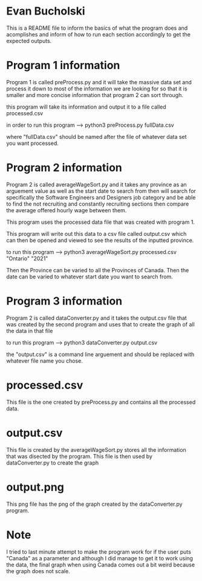 # Evan Bucholski 

This is a README file to inform the basics of what the program does and acomplishes and inform of how to run each section accordingly to get the expected outputs.


# Program 1 information


Program 1 is called preProcess.py and it will take the massive data set and process it down to most of the information we are looking for so that it is smaller and more concise information that program 2 can sort through. 

this program will take its information and output it to a file called processed.csv 

in order to run this program --> python3 preProcess.py fullData.csv

where "fullData.csv" should be named after the file of whatever data set you want processed.



# Program 2 information

Program 2 is called averageWageSort.py and it takes any province as an arguement value as well as the start date to search from then will search for specifically the Software Engineers and Designers job category and be able to find the not recruiting and constantly recruiting sections then compare the average offered hourly wage between them.

This program uses the processed data file that was created with program 1.

This program will write out this data to a csv file called output.csv which can then be opened and viewed to see the results of the inputted province.


to run this program --> python3 averageWageSort.py processed.csv "Ontario" "2021"

Then the Province can be varied to all the Provinces of Canada.
Then the date can be varied to whatever start date you want to search from.



# Program 3 information

Program 2 is called dataConverter.py and it takes the output.csv file that was created by the second program and uses that to create the graph of all the data in that file


to run this program --> python3 dataConverter.py output.csv

the "output.csv" is a command line arguement and should be replaced with whatever file name you chose.


# processed.csv

This file is the one created by preProcess.py and contains all the processed data.

# output.csv

This file is created by the averageWageSort.py stores all the information that was disected by the program. This file is then used by dataConverter.py to create the graph

# output.png

This png file has the png of the graph created by the dataConverter.py program.



# Note

I tried to last minute attempt to make the program work for if the user puts "Canada" as a parameter and although I did manage to get it to work using the data, the final graph when using Canada comes out a bit weird because the graph does not scale.

